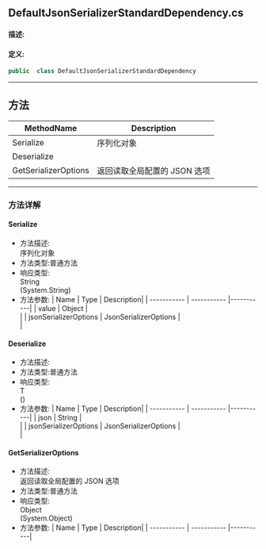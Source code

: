 ## DefaultJsonSerializerStandardDependency.cs 


#### 描述:





#### 定义: 
``` csharp
public  class DefaultJsonSerializerStandardDependency
```
---
## 方法 
| MethodName      | Description | 
| ----------- | ----------- |
| Serialize | 序列化对象 |
| Deserialize |  |
| GetSerializerOptions | 返回读取全局配置的 JSON 选项 |
---
### 方法详解 
####  Serialize
* 方法描述:<br> 序列化对象
* 方法类型:普通方法
* 响应类型:<br> String <br> (System.String)
* 方法参数:
| Name      | Type | Description|
| ----------- | ----------- |-----------|
| value | Object |<br> |
| jsonSerializerOptions | JsonSerializerOptions |<br> |
####  Deserialize
* 方法描述:<br> 
* 方法类型:普通方法
* 响应类型:<br> T <br> ()
* 方法参数:
| Name      | Type | Description|
| ----------- | ----------- |-----------|
| json | String |<br> |
| jsonSerializerOptions | JsonSerializerOptions |<br> |
####  GetSerializerOptions
* 方法描述:<br> 返回读取全局配置的 JSON 选项
* 方法类型:普通方法
* 响应类型:<br> Object <br> (System.Object)
* 方法参数:
| Name      | Type | Description|
| ----------- | ----------- |-----------|
